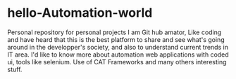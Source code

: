 # hello-Automation-world
Personal repository for personal projects
I am Git hub amator, Like coding and have heard that this is the best platform to share and see what's going around in the developper's society, and  also to understand current trends in IT area.
I'd like to know more about automation web applications with coded ui, tools like selenium. Use of CAT Frameworks and many others interesting stuff.
